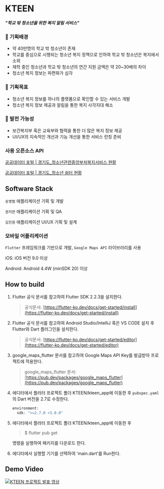 # KTEEN
**_"학교 밖 청소년을 위한 복지 알림 서비스"_**

### 🚩 **기획배경**

- 약 40만명의 학교 밖 청소년이 존재
- 학교를 중심으로 시행되는 청소년 복지 정책으로 인하여 학교 밖 청소년은 복지에서 소외
- 재학 중인 청소년과 학교 밖 청소년의 연간 지원 금액은 약 20~30배의 차이
- 청소년 복지 정보는 파편화가 심각

### 🚩 **기획목표**

- 청소년 복지 정보를 하나의 플랫폼으로 확인할 수 있는 서비스 개발
- 청소년 복지 정보 제공과 알림을 통한 복지 사각지대 해소

### 🚩 **발전 가능성**

- 보건복지부 혹은 교육부와 협력을 통한 더 많은 복지 정보 제공
- UI/UX의 지속적인 개선과 기능 개선을 통한 서비스 런칭 준비

### 사용 오픈소스 API

[공공데이터 포털 | 경기도_청소년관련중앙부처복지서비스 현황](https://www.data.go.kr/data/15058937/openapi.do)

[공공데이터 포털 | 경기도_청소년 쉼터 현황](https://www.data.go.kr/data/15057986/openapi.do)

## Software Stack

`송영범` 애플리케이션 기획 및 개발

`권지한` 애플리케이션 기획 및 QA

`김진원` 애플리케이션 UI/UX 기획 및 설계

### 모바일 어플리케이션

`Flutter` 프레임워크를 기반으로 개발, `Google Maps API` 라이브러리를 사용

iOS: iOS 버전 9.0 이상

Android: Android 4.4W (minSDK 20) 이상

## How to build

1. Flutter 공식 문서를 참고하여 Flutter SDK 2.2.3을 설치한다.

    > 공식문서: [https://flutter-ko.dev/docs/get-started/install](https://flutter-ko.dev/docs/get-started/install)

2. Flutter 공식 문서를 참고하여 Android Studio/IntelliJ 혹은 VS CODE 설치 후 Flutter와 Dart 플러그인을 설치한다.

    > 공식문서: [https://flutter-ko.dev/docs/get-started/editor](https://flutter-ko.dev/docs/get-started/editor)

3. google_maps_flutter 문서를 참고하여 Google Maps API Key를 발급받아 프로젝트에 적용한다.

    > google_maps_flutter 문서: [https://pub.dev/packages/google_maps_flutter](https://pub.dev/packages/google_maps_flutter)

4. 에디터에서 플러터 프로젝트 폴더 KTEEN/kteen_app에 이동한 후 `pubspec.yaml`의 Dart 버전을 2.7로 수정한다.

    ``` dart
    environment: 
      sdk: ">=2.7.0 <3.0.0"
    ```

5. 에디터에서 플러터 프로젝트 폴더 KTEEN/kteen_app에 이동한 후 

    > $ flutter pub get

    명령을 실행하여 패키지를 다운로드 한다.

6. 에디터에서 실행할 기기를 선택하여 'main.dart'를 Run한다.

## Demo Video

[![KTEEN 프로젝트 발표 영상](http://img.youtube.com/vi/TctfC9Y-smw/0.jpg)](https://youtu.be/TctfC9Y-smw)
